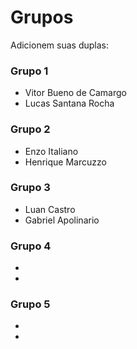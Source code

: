 # Grupos

Adicionem suas duplas:

### Grupo 1
* Vitor Bueno de Camargo
* Lucas Santana Rocha

### Grupo 2
* Enzo Italiano
* Henrique Marcuzzo

### Grupo 3
* Luan Castro
* Gabriel Apolinario

### Grupo 4
* 
*

### Grupo 5
*
*
